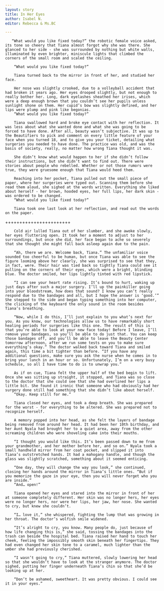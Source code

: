 ```yaml
---
layout: story
title: In Her Eyes
author: Isabel N.
editor: Rebecca & Ms.BC

---
```

	   “What would you like fixed today?” the robotic female voice asked, its tone so cheery that Tiana almost forgot why she was there. She glanced to her side - she was surrounded by nothing but white walls, illuminated by even brighter, miniscule lights that climbed the corners of the small room and scaled the ceiling. 
        
    	“What would you like fixed today?”
        
    	Tiana turned back to the mirror in front of her, and studied her face. 
        
    	Her nose was slightly crooked, due to a volleyball accident that had broken it years ago. Her eyes drooped slightly, but not enough to really bother her. Long, dark eyelashes sheathed her irises, which were a deep enough brown that you couldn’t see her pupils unless sunlight shone on them. Her cupid’s bow was slightly defined, and her lips were plump and pink like begonias. 
    	“What would you like fixed today?” 
        
    	Tiana swallowed hard and broke eye contact with her reflection. It was less about what she wanted done and what she was going to be forced to have done. After all, beauty wasn’t subjective. It was up to the Beautifiers to pick and comment on every little feature of your face when you turned 18, and to give you your ticket, detailing what surgeries you needed to have done. The practice was old, and was the basis of society, really, no matter how wrong Tiana thought it was. 
        
    	She didn’t know what would happen to her if she didn’t follow their instructions, but she didn’t want to find out. There were stories about people who rebelled. Whether or not those rumors were true, they were gruesome enough that Tiana would heed them.
        
    	Reaching into her pocket, Tiana pulled out the small piece of paper, where her surgeries were typed out. Scanning them before she read them aloud, she sighed at the words written. Everything she liked about herself - her brown, hooded eyes, her full lips, her dark skin - was ordered to be changed. 
    	“What would you like fixed today?” 
    
    	Tiana took one last look at her reflection, and read out the words on the paper. 

\+++++++++++++++++++++++

    	Cold air lulled Tiana out of her slumber, and she awoke slowly, her eyes fluttering open. It took her a moment to adjust to her surroundings, but once she did, her face began to ache so severely that she thought she might fall back asleep again due to the pain. 
        
    	“Ah, there we are. Welcome back, Tiana.” The unfamiliar voice sounded too cheerful to be human, but once Tiana was able to see the figure looming above her clearly, she was surprised to see that they, in fact, were. Their hair was tied back so tightly Tiana could see it pulling on the corners of their eyes, which were a bright, blinding blue. The doctor smiled, her lips lightly tinted with red lipstick.
        
    	“I can see your heart rate rising. It’s bound to hurt, waking up just days after such a major surgery. I’ll up the painkiller going into your bloodstream, how does that sound? I know you can’t really respond due to the bandages and all, but I hope the answer is ‘good.’” She stepped to the side and began typing something into her computer, the clicking of the keyboard the only sound in the room besides Tiana’s breathing. 
        
    	“Now, while I do this, I’ll just explain to you what’s next for you. As you know, our technologies allow us to have remarkably short healing periods for surgeries like this one. The result of this is that you’re able to look at your new face today! Before I leave, I’ll remove your bandages, so you’ll be able to do just that. You can keep those bandages off, and you’ll be able to leave the Beauty Center tomorrow afternoon, after we run some tests on you to make sure everything’s okay.” The doctor walked back toward Tiana and smiled again, this time a bit tighter than before. “If you have any additional questions, make sure you ask the nurse when he comes in to bring your lunch in an hour or so. Unfortunately, I’m on a very busy schedule, so all I have time to do is to unwrap you.”
        
    	As if on cue, Tiana felt the upper half of the bed begin to lift. Once she was sitting up straight, it stopped, and Tiana was so close to the doctor that she could see that she had overlined her lips a little bit. She found it ironic that someone who had obviously had her surgery done still had something that she didn’t like about herself. 
    	“Okay. Keep still for me.”
        
    	Tiana closed her eyes, and took a deep breath. She was prepared for the worst - for everything to be altered. She was prepared not to recognize herself. 
        
    	A memory popped into her head, as she felt the layers of bandage being removed from around her head. It had been her 10th birthday, and her Aunt Nyala had brought her to a quiet area, away from the other screaming children who were shoveling cake into their mouths.
        
    	“I thought you would like this. It’s been passed down to me from your grandmother, and her mother before her, and so on.” Nyala took a small handheld mirror from her coat pocket, and slipped it into Tiana’s outstretched hands. It had a mahogany handle, and though the glass was slightly scratched, something about it seemed enticing. 
        
    	“One day, they will change the way you look,” she continued, closing her hands around the mirror in Tiana’s little ones. “But if you memorize the gaze in your eye, then you will never forget who you are inside.” 
    	“And… open!” 
        
    	Tiana opened her eyes and stared into the mirror in front of her at someone completely different. Her skin was no longer hers, her eyes were no longer hers, nor were her lips, her jaw, her nose. She wanted to cry, but knew she couldn’t. 
        
    	“I… love it,” she whispered, fighting the lump that was growing in her throat. The doctor’s wolfish smile widened.
        
    	“It’s alright to cry, you know. Many people do, just because of how life changing this is,” she said, tossing the bandages into the trash can beside the hospital bed. Tiana raised her hand to touch her cheek, feeling the impossibly smooth skin beneath her fingertips. They had even changed her skin tone to a caramel, much lighter than the umber she had previously cherished.
        
    	“I wasn’t going to cry,” Tiana muttered, slowly lowering her head so that she wouldn’t have to look at the stranger anymore. The doctor sighed, putting her finger underneath Tiana’s chin so that she’d be looking up at her. 
        
    	“Don’t be ashamed, sweetheart. It was pretty obvious. I could see it in your eyes.”